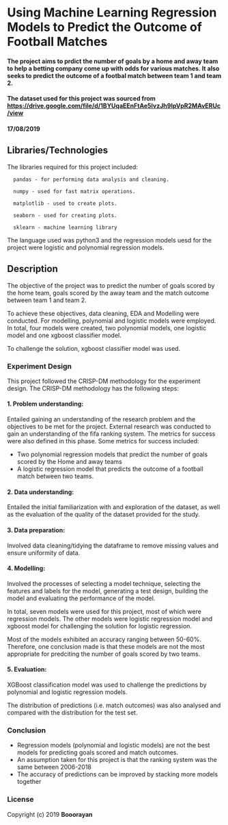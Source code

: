# Using Machine Learning Regression Models to Predict the Outcome of Football Matches
#### The project aims to prdict the number of goals by a home and away team to help a betting company come up with odds for various matches. It also seeks to predict the outcome of a footbal match between team 1 and team 2. 

#### The dataset used for this project was sourced from https://drive.google.com/file/d/1BYUqaEEnFtAe5lvzJh9lpVpR2MAvERUc/view

#### 17/08/2019

## Libraries/Technologies
The libraries required for this project included:

      pandas - for performing data analysis and cleaning.

      numpy - used for fast matrix operations.

      matplotlib - used to create plots.

      seaborn - used for creating plots.  
      
      sklearn - machine learning library      
  
The language used was python3 and the regression models uesd for the project were  logistic and polynomial regression models. 

## Description
The objective of the project was to predict the number of goals scored by the home team, goals scored by the away team and the match outcome between team 1 and team 2.

To achieve these objectives, data cleaning, EDA and Modelling were conducted. 
For modelling, polynomial and logistic models were employed. In total, four models were created, two polynomial models, one logistic model and one xgboost classifier model.

To challenge the solution, xgboost classifier model was used. 

### Experiment Design
This project followed the CRISP-DM methodology for the experiment design. The CRISP-DM methodology has the following steps:

####   1.   Problem understanding: 
Entailed gaining an understanding of the research problem and the objectives to be met for the project. External research was conducted to gain an understanding of the fifa ranking system. 
The metrics for success were also defined in this phase.
Some metrics for success included:
  *   Two polynomial regression models that predict the number of goals scored by the Home and away teams
  *   A logistic regression model that predicts the outcome of a football match between two teams.  
   
####   2.   Data understanding: 
Entailed the initial familiarization with and exploration of the dataset, as well as the evaluation of the quality of the dataset provided for the study.

               
####   3.   Data preparation: 
Involved data cleaning/tidying the dataframe to remove missing values and ensure uniformity of data. 
   
          
####   4.   Modelling: 
Involved the processes of selecting a model technique, selecting the features and labels for the model, generating a test design, building the model and evaluating the performance of the model. 
   
In total, seven models were used for this project, most of which were regression models. The other models were logistic regression model and xgboost model for challenging the solution for logistic regression.

Most of the models exhibited an accuracy ranging between 50-60%. Therefore, one conclusion made is that these models are not the most appropriate for predciting the number of goals scored by two teams.


####   5.   Evaluation: 
XGBoost classification model was used to challenge the predictions by polynomial and logistic regression models. 

The distribution of predictions (i.e. match outcomes) was also analysed and compared with the distribution for the test set.

            
### Conclusion


*   Regression models (polynomial and logistic models) are not the best models for predicting goals scored and match outcomes.
*   An assumption taken for this project is that the ranking system was the same between 2006-2018
*   The accuracy of predictions can be improved by stacking more models together


### License

Copyright (c) 2019 **Booorayan**
